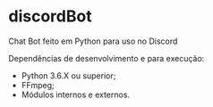 # discordBot

Chat Bot feito em Python para uso no Discord

Dependências de desenvolvimento e para execução:
- Python 3.6.X ou superior;
- FFmpeg;
- Módulos internos e externos.